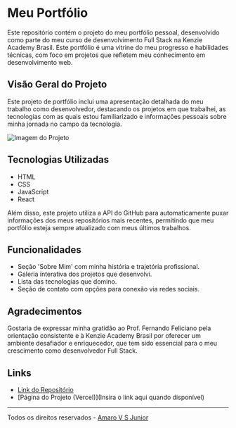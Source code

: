# Meu Portfólio

Este repositório contém o projeto do meu portfólio pessoal, desenvolvido como parte do meu curso de desenvolvimento Full Stack na Kenzie Academy Brasil. Este portfólio é uma vitrine do meu progresso e habilidades técnicas, com foco em projetos que refletem meu conhecimento em desenvolvimento web.

## Visão Geral do Projeto

Este projeto de portfólio inclui uma apresentação detalhada do meu trabalho como desenvolvedor, destacando os projetos em que trabalhei, as tecnologias com as quais estou familiarizado e informações pessoais sobre minha jornada no campo da tecnologia.

![Imagem do Projeto](https://github.com/Kenzie-Academy-Brasil-Developers/m3-s1-entrega-portfolio-template-JrValerio/blob/main/src/assets/Portif%C3%B3lio.png)

## Tecnologias Utilizadas

- HTML
- CSS
- JavaScript
- React

Além disso, este projeto utiliza a API do GitHub para automaticamente puxar informações dos meus repositórios mais recentes, permitindo que meu portfólio esteja sempre atualizado com meus últimos trabalhos.

## Funcionalidades

- Seção 'Sobre Mim' com minha história e trajetória profissional.
- Galeria interativa dos projetos que desenvolvi.
- Lista das tecnologias que domino.
- Seção de contato com opções para conexão via redes sociais.

## Agradecimentos

Gostaria de expressar minha gratidão ao Prof. Fernando Feliciano pela orientação consistente e à Kenzie Academy Brasil por oferecer um ambiente desafiador e enriquecedor, que tem sido essencial para o meu crescimento como desenvolvedor Full Stack.

## Links

- [Link do Repositório](https://github.com/Kenzie-Academy-Brasil-Developers/m3-s1-entrega-portfolio-template-JrValerio)
- [Página do Projeto (Vercel)](Insira o link aqui quando disponível)

---

Todos os direitos reservados - [Amaro V S Junior](https://linkedin.com/in/jrvalerio)
